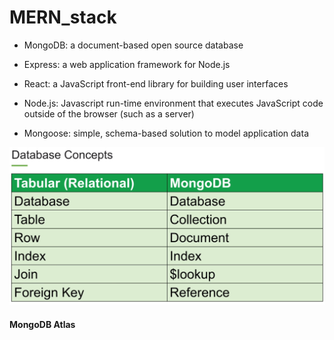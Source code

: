 # MERN_stack

- MongoDB: a document-based open source database
- Express: a web application framework for Node.js
- React: a JavaScript front-end library for building user interfaces
- Node.js: Javascript run-time environment that executes JavaScript code outside of the browser (such as a server)

- Mongoose: simple, schema-based solution to model application data

![ScreenShot](MongoDB.png)

#### MongoDB Atlas


